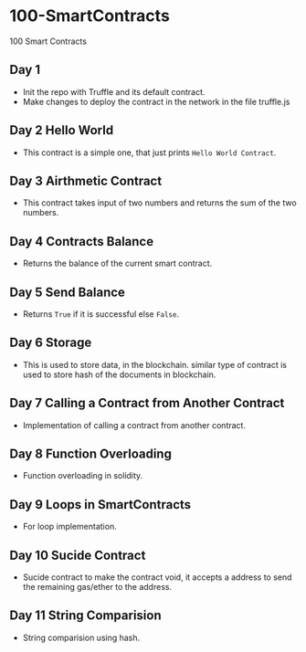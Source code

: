 # 100-SmartContracts
100 Smart Contracts 

## Day 1

- Init the repo with Truffle and its default contract.
- Make changes to deploy the contract in the network in the file truffle.js

## Day 2 Hello World

- This contract is a simple one, that just prints `Hello World Contract`.

## Day 3 Airthmetic Contract

- This contract takes input of two numbers and returns the sum of the two numbers.

## Day 4 Contracts Balance

- Returns the balance of the current smart contract.

## Day 5 Send Balance

- Returns `True` if it is successful else `False`.

## Day 6 Storage

- This is used to store data, in the blockchain. similar type of contract is used to store hash of the documents in blockchain.

## Day 7 Calling a Contract from Another Contract

- Implementation of calling a contract from another contract.

## Day 8 Function Overloading

- Function overloading in solidity.

## Day 9 Loops in SmartContracts

- For loop implementation.

## Day 10 Sucide Contract

- Sucide contract to make the contract void, it accepts a address to send the remaining gas/ether to the address.

## Day 11 String Comparision

- String comparision using hash.